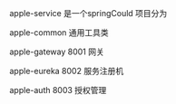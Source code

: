 apple-service    是一个springCould  项目分为

   apple-common     通用工具类

   apple-gateway    8001  网关
   
   apple-eureka     8002  服务注册机
   
   apple-auth       8003  授权管理
